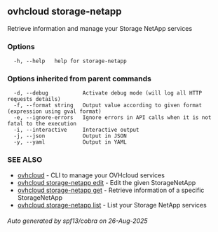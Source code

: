 ## ovhcloud storage-netapp

Retrieve information and manage your Storage NetApp services

### Options

```
  -h, --help   help for storage-netapp
```

### Options inherited from parent commands

```
  -d, --debug           Activate debug mode (will log all HTTP requests details)
  -f, --format string   Output value according to given format (expression using gval format)
  -e, --ignore-errors   Ignore errors in API calls when it is not fatal to the execution
  -i, --interactive     Interactive output
  -j, --json            Output in JSON
  -y, --yaml            Output in YAML
```

### SEE ALSO

* [ovhcloud](ovhcloud.md)	 - CLI to manage your OVHcloud services
* [ovhcloud storage-netapp edit](ovhcloud_storage-netapp_edit.md)	 - Edit the given StorageNetApp
* [ovhcloud storage-netapp get](ovhcloud_storage-netapp_get.md)	 - Retrieve information of a specific StorageNetApp
* [ovhcloud storage-netapp list](ovhcloud_storage-netapp_list.md)	 - List your Storage NetApp services

###### Auto generated by spf13/cobra on 26-Aug-2025
